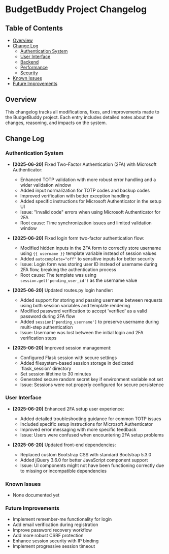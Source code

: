 # BudgetBuddy Project Changelog

## Table of Contents
- [Overview](#overview)
- [Change Log](#change-log)
  - [Authentication System](#authentication-system)
  - [User Interface](#user-interface)
  - [Backend](#backend)
  - [Performance](#performance)
  - [Security](#security)
- [Known Issues](#known-issues)
- [Future Improvements](#future-improvements)

## Overview
This changelog tracks all modifications, fixes, and improvements made to the BudgetBuddy project. Each entry includes detailed notes about the changes, reasoning, and impacts on the system.

## Change Log

### Authentication System
- **[2025-06-20]** Fixed Two-Factor Authentication (2FA) with Microsoft Authenticator:
  - Enhanced TOTP validation with more robust error handling and a wider validation window
  - Added input normalization for TOTP codes and backup codes
  - Improved verification with better exception handling
  - Added specific instructions for Microsoft Authenticator in the setup UI
  - Issue: "Invalid code" errors when using Microsoft Authenticator for 2FA
  - Root cause: Time synchronization issues and limited validation window

- **[2025-06-20]** Fixed login form two-factor authentication flow:
  - Modified hidden inputs in the 2FA form to correctly store username using `{{ username }}` template variable instead of session values
  - Added `autocomplete="off"` to sensitive inputs for better security
  - Issue: Login form was storing user ID instead of username during 2FA flow, breaking the authentication process
  - Root cause: The template was using `session.get('pending_user_id')` as the username value

- **[2025-06-20]** Updated routes.py login handler:
  - Added support for storing and passing username between requests using both session variables and template rendering
  - Modified password verification to accept 'verified' as a valid password during 2FA flow
  - Added `session['pending_username']` to preserve username during multi-step authentication
  - Issue: Username was lost between the initial login and 2FA verification steps

- **[2025-06-20]** Improved session management:
  - Configured Flask session with secure settings
  - Added filesystem-based session storage in dedicated 'flask_session' directory
  - Set session lifetime to 30 minutes
  - Generated secure random secret key if environment variable not set
  - Issue: Sessions were not properly configured for secure persistence

### User Interface
- **[2025-06-20]** Enhanced 2FA setup user experience:
  - Added detailed troubleshooting guidance for common TOTP issues
  - Included specific setup instructions for Microsoft Authenticator
  - Improved error messaging with more specific feedback
  - Issue: Users were confused when encountering 2FA setup problems

- **[2025-06-20]** Updated front-end dependencies:
  - Replaced custom Bootstrap CSS with standard Bootstrap 5.3.0
  - Added jQuery 3.6.0 for better JavaScript component support
  - Issue: UI components might not have been functioning correctly due to missing or incompatible dependencies

### Known Issues
- None documented yet

### Future Improvements
- Implement remember-me functionality for login
- Add email verification during registration
- Improve password recovery workflow
- Add more robust CSRF protection
- Enhance session security with IP binding
- Implement progressive session timeout 